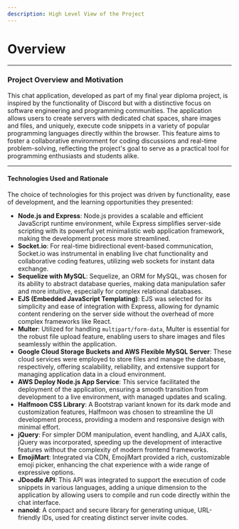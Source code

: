 ```yaml
---
description: High Level View of the Project
---
```


# Overview

***

### Project Overview and Motivation

This chat application, developed as part of my final year diploma project, is inspired by the functionality of Discord but with a distinctive focus on software engineering and programming communities. The application allows users to create servers with dedicated chat spaces, share images and files, and uniquely, execute code snippets in a variety of popular programming languages directly within the browser. This feature aims to foster a collaborative environment for coding discussions and real-time problem-solving, reflecting the project's goal to serve as a practical tool for programming enthusiasts and students alike.

***

#### Technologies Used and Rationale

The choice of technologies for this project was driven by functionality, ease of development, and the learning opportunities they presented:

* **Node.js and Express**: Node.js provides a scalable and efficient JavaScript runtime environment, while Express simplifies server-side scripting with its powerful yet minimalistic web application framework, making the development process more streamlined.
* **Socket.io**: For real-time bidirectional event-based communication, Socket.io was instrumental in enabling live chat functionality and collaborative coding features, utilizing web sockets for instant data exchange.
* **Sequelize with MySQL**: Sequelize, an ORM for MySQL, was chosen for its ability to abstract database queries, making data manipulation safer and more intuitive, especially for complex relational databases.
* **EJS (Embedded JavaScript Templating)**: EJS was selected for its simplicity and ease of integration with Express, allowing for dynamic content rendering on the server side without the overhead of more complex frameworks like React.
* **Multer**: Utilized for handling `multipart/form-data`, Multer is essential for the robust file upload feature, enabling users to share images and files seamlessly within the application.
* **Google Cloud Storage Buckets and AWS Flexible MySQL Server**: These cloud services were employed to store files and manage the database, respectively, offering scalability, reliability, and extensive support for managing application data in a cloud environment.
* **AWS Deploy Node.js App Service**: This service facilitated the deployment of the application, ensuring a smooth transition from development to a live environment, with managed updates and scaling.
* **Halfmoon CSS Library**: A Bootstrap variant known for its dark mode and customization features, Halfmoon was chosen to streamline the UI development process, providing a modern and responsive design with minimal effort.
* **jQuery**: For simpler DOM manipulation, event handling, and AJAX calls, jQuery was incorporated, speeding up the development of interactive features without the complexity of modern frontend frameworks.
* **EmojiMart**: Integrated via CDN, EmojiMart provided a rich, customizable emoji picker, enhancing the chat experience with a wide range of expressive options.
* **JDoodle API**: This API was integrated to support the execution of code snippets in various languages, adding a unique dimension to the application by allowing users to compile and run code directly within the chat interface.
* **nanoid**: A compact and secure library for generating unique, URL-friendly IDs, used for creating distinct server invite codes.

